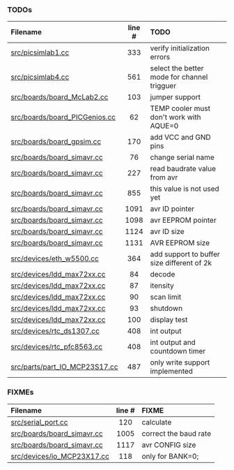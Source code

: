### TODOs
| Filename | line # | TODO
|:------|:------:|:------
| [src/picsimlab1.cc](src/picsimlab1.cc#L333) | 333 | verify initialization errors
| [src/picsimlab4.cc](src/picsimlab4.cc#L561) | 561 | select the better mode for channel trigguer
| [src/boards/board_McLab2.cc](src/boards/board_McLab2.cc#L103) | 103 | jumper support
| [src/boards/board_PICGenios.cc](src/boards/board_PICGenios.cc#L62) | 62 | TEMP cooler must don't work with AQUE=0
| [src/boards/board_gpsim.cc](src/boards/board_gpsim.cc#L170) | 170 | add VCC and GND pins
| [src/boards/board_simavr.cc](src/boards/board_simavr.cc#L76) | 76 | change serial name
| [src/boards/board_simavr.cc](src/boards/board_simavr.cc#L227) | 227 | read baudrate value from avr
| [src/boards/board_simavr.cc](src/boards/board_simavr.cc#L855) | 855 | this value is not used yet
| [src/boards/board_simavr.cc](src/boards/board_simavr.cc#L1091) | 1091 | avr ID pointer
| [src/boards/board_simavr.cc](src/boards/board_simavr.cc#L1098) | 1098 | avr EEPROM pointer
| [src/boards/board_simavr.cc](src/boards/board_simavr.cc#L1124) | 1124 | avr ID size
| [src/boards/board_simavr.cc](src/boards/board_simavr.cc#L1131) | 1131 | AVR EEPROM size
| [src/devices/eth_w5500.cc](src/devices/eth_w5500.cc#L364) | 364 | add support to buffer size different of 2k
| [src/devices/ldd_max72xx.cc](src/devices/ldd_max72xx.cc#L84) | 84 | decode
| [src/devices/ldd_max72xx.cc](src/devices/ldd_max72xx.cc#L87) | 87 | itensity
| [src/devices/ldd_max72xx.cc](src/devices/ldd_max72xx.cc#L90) | 90 | scan limit
| [src/devices/ldd_max72xx.cc](src/devices/ldd_max72xx.cc#L93) | 93 | shutdown
| [src/devices/ldd_max72xx.cc](src/devices/ldd_max72xx.cc#L100) | 100 | display test
| [src/devices/rtc_ds1307.cc](src/devices/rtc_ds1307.cc#L408) | 408 | int output
| [src/devices/rtc_pfc8563.cc](src/devices/rtc_pfc8563.cc#L408) | 408 | int output and countdown timer
| [src/parts/part_IO_MCP23S17.cc](src/parts/part_IO_MCP23S17.cc#L487) | 487 | only write support implemented

### FIXMEs
| Filename | line # | FIXME
|:------|:------:|:------
| [src/serial_port.cc](src/serial_port.cc#L120) | 120 | calculate
| [src/boards/board_simavr.cc](src/boards/board_simavr.cc#L1005) | 1005 | correct the baud rate
| [src/boards/board_simavr.cc](src/boards/board_simavr.cc#L1117) | 1117 | avr CONFIG size
| [src/devices/io_MCP23X17.cc](src/devices/io_MCP23X17.cc#L118) | 118 | only for BANK=0;
